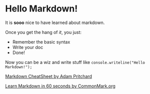 # Hello Markdown!

It is **sooo** nice to have learned about markdown.

Once you get the hang of *it*, you just:

* Remember the basic syntax
* Write your doc
* Done!

Now you can be a wiz and write stuff like `console.writeline("Hello Markdown!");`

[Markdown CheatSheet by Adam Pritchard](https://github.com/adam-p/markdown-here/wiki/Markdown-Cheatsheet)

[Learn Markdown in 60 seconds by CommonMark.org](http://commonmark.org/help/)
